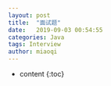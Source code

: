 ```yaml
---
layout: post
title:  "面试题"
date:   2019-09-03 00:54:55
categories: Java
tags: Interview
author: miaoqi
---
```


* content
{:toc}


